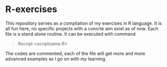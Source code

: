 # R-exercises
This repository serves as a compilation of my exercises in R language. It is all fun here, no specific projects with a concrte aim exist as of now.
Each file is a stand alone routine. It can be executed with command 
> Rscript <scriptname.R>

The codes are commented, each of the file will get more and more advanced examples as I go on with my learning. 
